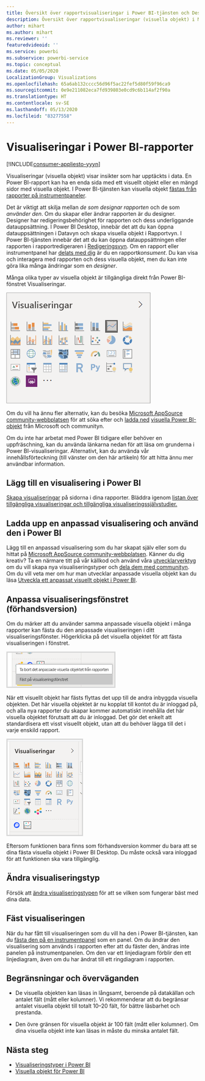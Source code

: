 ```yaml
---
title: Översikt över rapportvisualiseringar i Power BI-tjänsten och Desktop
description: Översikt över rapportvisualiseringar (visuella objekt) i Microsoft Power BI.
author: mihart
ms.author: mihart
ms.reviewer: ''
featuredvideoid: ''
ms.service: powerbi
ms.subservice: powerbi-service
ms.topic: conceptual
ms.date: 05/05/2020
LocalizationGroup: Visualizations
ms.openlocfilehash: 65a6ab132cccc56d96f5ac22fef5d80f59f96ca9
ms.sourcegitcommit: 0e9e211082eca7fd939803e0cd9c6b114af2f90a
ms.translationtype: HT
ms.contentlocale: sv-SE
ms.lasthandoff: 05/13/2020
ms.locfileid: "83277558"
---
```

# <a name="visualizations-in-power-bi-reports"></a>Visualiseringar i Power BI-rapporter

[!INCLUDE[consumer-appliesto-yyyn](../includes/consumer-appliesto-yyyn.md)]    

Visualiseringar (visuella objekt) visar insikter som har upptäckts i data. En Power BI-rapport kan ha en enda sida med ett visuellt objekt eller en mängd sidor med visuella objekt. I Power BI-tjänsten kan visuella objekt [fästas från rapporter på instrumentpaneler](../create-reports/service-dashboard-pin-tile-from-report.md).

Det är viktigt att skilja mellan *de som designar rapporten* och de som *använder den*.  Om du skapar eller ändrar rapporten är du designer.  Designer har redigeringsbehörighet för rapporten och dess underliggande datauppsättning. I Power BI Desktop, innebär det att du kan öppna datauppsättningen i Datavyn och skapa visuella objekt i Rapportvyn. I Power BI-tjänsten innebär det att du kan öppna datauppsättningen eller rapporten i rapportredigeraren i [Redigeringsvyn](../consumer/end-user-reading-view.md). Om en rapport eller instrumentpanel har [delats med dig](../consumer/end-user-shared-with-me.md) är du en rapport*konsument*. Du kan visa och interagera med rapporten och dess visuella objekt, men du kan inte göra lika många ändringar som en *designer*.

Många olika typer av visuella objekt är tillgängliga direkt från Power BI-fönstret Visualiseringar.

![fönster med ikoner för varje visualiseringstyp](media/power-bi-report-visualizations/power-bi-icons.png)

Om du vill ha ännu fler alternativ, kan du besöka [Microsoft AppSource community-webbplatsen](https://appsource.microsoft.com) för att söka efter och [ladda ned](https://appsource.microsoft.com/marketplace/apps?page=1&product=power-bi-visuals) [visuella Power BI-objekt](../developer/visuals/custom-visual-develop-tutorial.md) från Microsoft och communityn.

Om du inte har arbetat med Power BI tidigare eller behöver en uppfräschning, kan du använda länkarna nedan för att läsa om grunderna i Power BI-visualiseringar.  Alternativt, kan du använda vår innehållsförteckning (till vänster om den här artikeln) för att hitta ännu mer användbar information.

## <a name="add-a-visualization-in-power-bi"></a>Lägg till en visualisering i Power BI

[Skapa visualiseringar](power-bi-report-add-visualizations-i.md) på sidorna i dina rapporter. Bläddra igenom [listan över tillgängliga visualiseringar och tillgängliga visualiseringssjälvstudier.](power-bi-visualization-types-for-reports-and-q-and-a.md) 

## <a name="upload-a-custom-visualization-and-use-it-in-power-bi"></a>Ladda upp en anpassad visualisering och använd den i Power BI

Lägg till en anpassad visualisering som du har skapat själv eller som du hittat på [Microsoft AppSource community-webbplatsen](https://appsource.microsoft.com/marketplace/apps?product=power-bi-visuals). Känner du dig kreativ? Ta en närmare titt på vår källkod och använd våra [utvecklarverktyg](../developer/visuals/custom-visual-develop-tutorial.md) om du vill skapa nya visualiseringstyper och [dela dem med communityn](../developer/visuals/office-store.md). Om du vill veta mer om hur man utvecklar anpassade visuella objekt kan du läsa [Utveckla ett anpassat visuellt objekt i Power BI](../developer/visuals/custom-visual-develop-tutorial.md).

## <a name="personalize-your-visualization-pane-preview"></a>Anpassa visualiseringsfönstret (förhandsversion)

Om du märker att du använder samma anpassade visuella objekt i många rapporter kan fästa du den anpassade visualiseringen i ditt visualiseringsfönster. Högerklicka på det visuella objektet för att fästa visualiseringen i fönstret.

![Fästa i visualiseringsfönstret](media/power-bi-report-visualizations/power-bi-pin-custom-visual-option.png)

När ett visuellt objekt har fästs flyttas det upp till de andra inbyggda visuella objekten. Det här visuella objektet är nu kopplat till kontot du är inloggad på, och alla nya rapporter du skapar kommer automatiskt innehålla det här visuella objektet förutsatt att du är inloggad. Det gör det enkelt att standardisera ett visst visuellt objekt, utan att du behöver lägga till det i varje enskild rapport.

![Anpassat fönster för visualiseringar](media/power-bi-report-visualizations/power-bi-personalized-visualization-pane.png)

Eftersom funktionen bara finns som förhandsversion kommer du bara att se dina fästa visuella objekt i Power BI Desktop. Du måste också vara inloggad för att funktionen ska vara tillgänglig.

## <a name="change-the-visualization-type"></a>Ändra visualiseringstyp

Försök att [ändra visualiseringstypen](power-bi-report-change-visualization-type.md) för att se vilken som fungerar bäst med dina data.

## <a name="pin-the-visualization"></a>Fäst visualiseringen

När du har fått till visualiseringen som du vill ha den i Power BI-tjänsten, kan du [fästa den på en instrumentpanel](../create-reports/service-dashboard-pin-tile-from-report.md) som en panel. Om du ändrar den visualisering som används i rapporten efter att du fäster den, ändras inte panelen på instrumentpanelen. Om den var ett linjediagram förblir den ett linjediagram, även om du har ändrat till ett ringdiagram i rapporten.

## <a name="limitations-and-considerations"></a>Begränsningar och överväganden
- De visuella objekten kan läsas in långsamt, beroende på datakällan och antalet fält (mått eller kolumner).  Vi rekommenderar att du begränsar antalet visuella objekt till totalt 10–20 fält, för bättre läsbarhet och prestanda. 

- Den övre gränsen för visuella objekt är 100 fält (mått eller kolumner). Om dina visuella objekt inte kan läsas in måste du minska antalet fält.   

## <a name="next-steps"></a>Nästa steg

* [Visualiseringstyper i Power BI](power-bi-visualization-types-for-reports-and-q-and-a.md)
* [Visuella objekt för Power BI](../developer/visuals/power-bi-custom-visuals.md)
